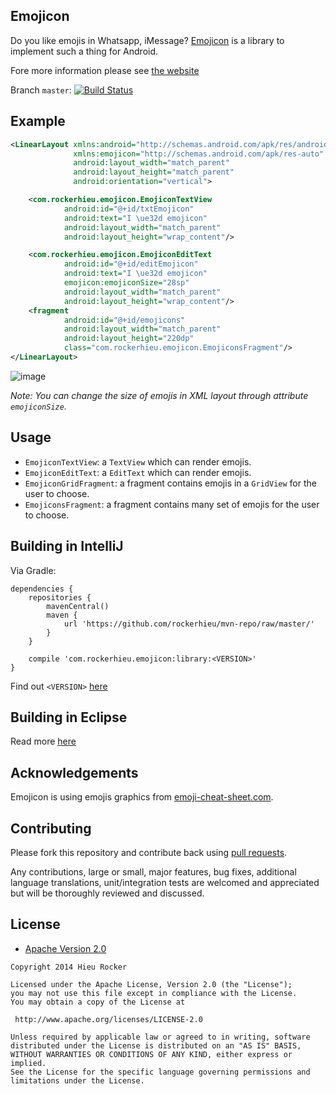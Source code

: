 ## Emojicon

Do you like emojis in Whatsapp, iMessage? [Emojicon](http://rockerhieu.github.io/emojicon/) is a library to implement such a thing for Android.

Fore more information please see [the website](http://rockerhieu.github.io/emojicon/)

Branch `master`: [![Build Status](https://travis-ci.org/rockerhieu/emojicon.png?branch=master)](https://travis-ci.org/rockerhieu/emojicon)

## Example

```xml
<LinearLayout xmlns:android="http://schemas.android.com/apk/res/android"
              xmlns:emojicon="http://schemas.android.com/apk/res-auto"
              android:layout_width="match_parent"
              android:layout_height="match_parent"
              android:orientation="vertical">

    <com.rockerhieu.emojicon.EmojiconTextView
            android:id="@+id/txtEmojicon"
            android:text="I \ue32d emojicon"
            android:layout_width="match_parent"
            android:layout_height="wrap_content"/>

    <com.rockerhieu.emojicon.EmojiconEditText
            android:id="@+id/editEmojicon"
            android:text="I \ue32d emojicon"
            emojicon:emojiconSize="28sp"
            android:layout_width="match_parent"
            android:layout_height="wrap_content"/>
    <fragment
            android:id="@+id/emojicons"
            android:layout_width="match_parent"
            android:layout_height="220dp"
            class="com.rockerhieu.emojicon.EmojiconsFragment"/>
</LinearLayout>
```

![image](https://github.com/rockerhieu/emojicon/raw/master/images/sample.jpg)

_Note: You can change the size of emojis in XML layout through attribute `emojiconSize`._

## Usage

* `EmojiconTextView`: a `TextView` which can render emojis.
* `EmojiconEditText`: a `EditText` which can render emojis.
* `EmojiconGridFragment`: a fragment contains emojis in a `GridView` for the user to choose.
* `EmojiconsFragment`: a fragment contains many set of emojis for the user to choose.

## Building in IntelliJ

Via Gradle:

```
dependencies {
    repositories {
    	mavenCentral()
        maven {
            url 'https://github.com/rockerhieu/mvn-repo/raw/master/'
        }
    }

    compile 'com.rockerhieu.emojicon:library:<VERSION>'
}
```

Find out `<VERSION>` [here](https://github.com/rockerhieu/mvn-repo/tree/master/com/rockerhieu/emojicon/library)

## Building in Eclipse

Read more [here](https://github.com/rockerhieu/emojicon/wiki/Building-in-Eclipse)

## Acknowledgements

Emojicon is using emojis graphics from [emoji-cheat-sheet.com](https://github.com/arvida/emoji-cheat-sheet.com/tree/master/public/graphics/emojis).

## Contributing

Please fork this repository and contribute back using
[pull requests](https://github.com/rockerhieu/emojicon/pulls).

Any contributions, large or small, major features, bug fixes, additional
language translations, unit/integration tests are welcomed and appreciated
but will be thoroughly reviewed and discussed.

## License

* [Apache Version 2.0](http://www.apache.org/licenses/LICENSE-2.0.html)

```
Copyright 2014 Hieu Rocker

Licensed under the Apache License, Version 2.0 (the "License");
you may not use this file except in compliance with the License.
You may obtain a copy of the License at

 http://www.apache.org/licenses/LICENSE-2.0

Unless required by applicable law or agreed to in writing, software
distributed under the License is distributed on an "AS IS" BASIS,
WITHOUT WARRANTIES OR CONDITIONS OF ANY KIND, either express or implied.
See the License for the specific language governing permissions and
limitations under the License.
```